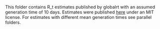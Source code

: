 This folder contains R_t estimates published by globalrt with an assumed generation time of 10 days. Estimates were published [here](https://github.com/crondonm/TrackingR) under an MIT license. For estimates with different mean generation times see parallel folders.
